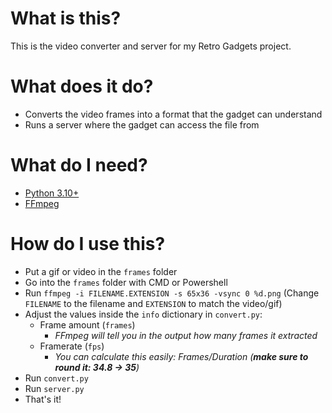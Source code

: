 # What is this?
This is the video converter and server for my Retro Gadgets project.

# What does it do?
- Converts the video frames into a format that the gadget can understand
- Runs a server where the gadget can access the file from

# What do I need?
- [Python 3.10+](https://www.python.org/)
- [FFmpeg](https://ffmpeg.org/)
  
# How do I use this?
- Put a gif or video in the `frames` folder
- Go into the `frames` folder with CMD or Powershell
- Run `ffmpeg -i FILENAME.EXTENSION -s 65x36 -vsync 0 %d.png` (Change `FILENAME` to the filename and `EXTENSION` to match the video/gif)
- Adjust the values inside the `info` dictionary in `convert.py`:
  - Frame amount (`frames`)
    - *FFmpeg will tell you in the output how many frames it extracted*
  - Framerate (`fps`) 
    - *You can calculate this easily: Frames/Duration (**make sure to round it: 34.8 -> 35**)*
- Run `convert.py`
- Run `server.py`
- That's it!
